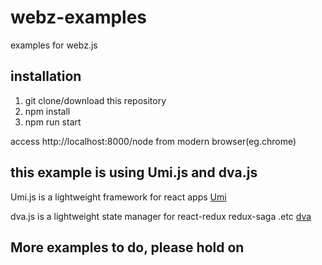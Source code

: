 # webz-examples

examples for webz.js

## installation

1.  git clone/download this repository
2.  npm install
3.  npm run start

access http://localhost:8000/node from modern browser(eg.chrome)

## this example is using Umi.js and dva.js

Umi.js is a lightweight framework for react apps
[Umi](https://github.com/umijs/umi)

dva.js is a lightweight state manager for react-redux redux-saga .etc
[dva](https://github.com/dvajs/dva)

## More examples to do, please hold on
